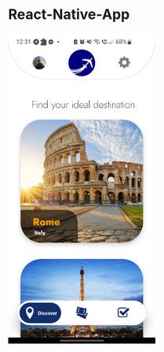 # React-Native-App

<img src="https://github.com/gtsad/React-Native-App/blob/master/Screenshot_20230126-123136_Expo%20Go.jpg" width="300">
